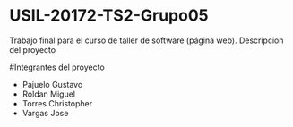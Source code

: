 # USIL-20172-TS2-Grupo05
Trabajo final para el curso de taller de software (página web).
Descripcion del proyecto

#Integrantes del proyecto

* Pajuelo Gustavo
* Roldan Miguel
* Torres Christopher
* Vargas Jose

